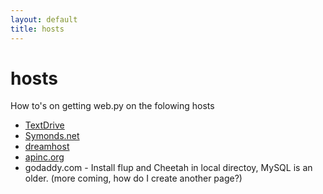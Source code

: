 ```yaml
---
layout: default
title: hosts
---
```


# hosts

How to's on getting web.py on the folowing hosts

* [TextDrive](/TextDrive)
* [Symonds.net](/Symonds.net)
* [dreamhost](/dreamhost)
* [apinc.org](http://apinc.org/)
* godaddy.com - Install flup and Cheetah in local directoy, MySQL is an older. (more coming, how do I create another page?)